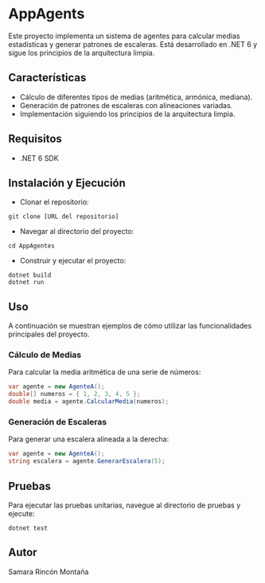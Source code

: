 # AppAgents
Este proyecto implementa un sistema de agentes para calcular medias estadísticas y generar patrones de escaleras. Está desarrollado en .NET 6 y sigue los principios de la arquitectura limpia.

## Características
- Cálculo de diferentes tipos de medias (aritmética, armónica, mediana).
- Generación de patrones de escaleras con alineaciones variadas.
- Implementación siguiendo los principios de la arquitectura limpia.
  
## Requisitos
- .NET 6 SDK
  
## Instalación y Ejecución
- Clonar el repositorio:
```
git clone [URL del repositorio]
```
- Navegar al directorio del proyecto:
```
cd AppAgentes
```
- Construir y ejecutar el proyecto:
```
dotnet build
dotnet run
```

## Uso
A continuación se muestran ejemplos de cómo utilizar las funcionalidades principales del proyecto.

### Cálculo de Medias

Para calcular la media aritmética de una serie de números:

```csharp
var agente = new AgenteA();
double[] numeros = { 1, 2, 3, 4, 5 };
double media = agente.CalcularMedia(numeros);
```
### Generación de Escaleras
Para generar una escalera alineada a la derecha:
```csharp
var agente = new AgenteA();
string escalera = agente.GenerarEscalera(5);
```

## Pruebas
Para ejecutar las pruebas unitarias, navegue al directorio de pruebas y ejecute:
```
dotnet test
```
## Autor
Samara Rincón Montaña
